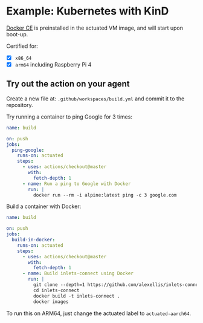 # Example: Kubernetes with KinD

[Docker CE](https://docker.io) is preinstalled in the actuated VM image, and will start upon boot-up.

Certified for:

- [x] `x86_64`
- [x] `arm64` including Raspberry Pi 4

## Try out the action on your agent

Create a new file at: `.github/workspaces/build.yml` and commit it to the repository.

Try running a container to ping Google for 3 times:

```yaml
name: build

on: push
jobs:
  ping-google:
    runs-on: actuated
    steps:
      - uses: actions/checkout@master
        with:
          fetch-depth: 1
      - name: Run a ping to Google with Docker
        run: |
          docker run --rm -i alpine:latest ping -c 3 google.com
```

Build a container with Docker:

```yaml
name: build

on: push
jobs:
  build-in-docker:
    runs-on: actuated
    steps:
      - uses: actions/checkout@master
        with:
          fetch-depth: 1
      - name: Build inlets-connect using Docker
        run: |
          git clone --depth=1 https://github.com/alexellis/inlets-connect
          cd inlets-connect
          docker build -t inlets-connect .
          docker images
```

To run this on ARM64, just change the actuated label to `actuated-aarch64`.